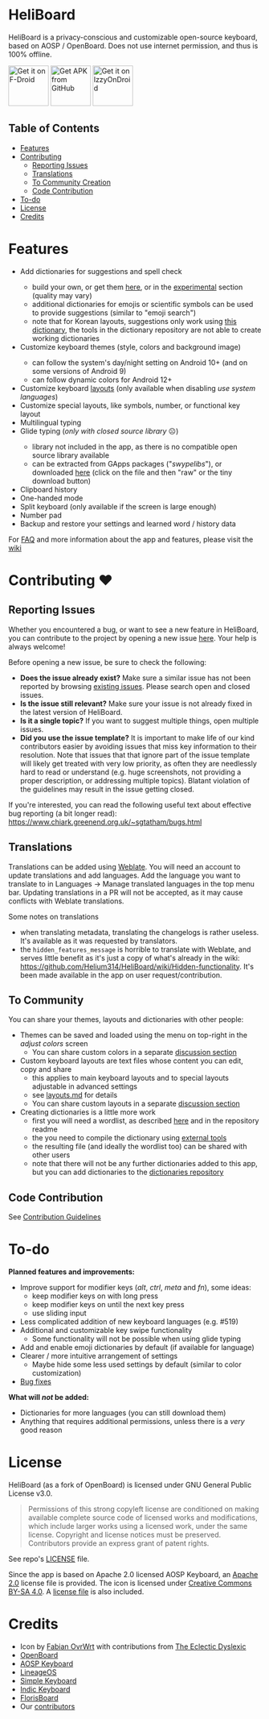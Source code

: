 # HeliBoard
HeliBoard is a privacy-conscious and customizable open-source keyboard, based on AOSP / OpenBoard.
Does not use internet permission, and thus is 100% offline.

[<img src="https://fdroid.gitlab.io/artwork/badge/get-it-on.png" alt="Get it on F-Droid" height="80">](https://f-droid.org/packages/helium314.keyboard/)
[<img src="https://user-images.githubusercontent.com/663460/26973090-f8fdc986-4d14-11e7-995a-e7c5e79ed925.png" alt="Get APK from GitHub" height="80">](https://github.com/Helium314/HeliBoard/releases/latest)
[<img src="https://gitlab.com/IzzyOnDroid/repo/-/raw/master/assets/IzzyOnDroid.png" alt="Get it on IzzyOnDroid" height="80">](https://apt.izzysoft.de/fdroid/index/apk/helium314.keyboard)

## Table of Contents

- [Features](#features)
- [Contributing](#contributing-)
   * [Reporting Issues](#reporting-issues)
   * [Translations](#translations)
   * [To Community Creation](#to-community)
   * [Code Contribution](CONTRIBUTING.md)
- [To-do](#to-do)
- [License](#license)
- [Credits](#credits)

# Features
<ul>
  <li>Add dictionaries for suggestions and spell check</li>
  <ul>
    <li>build your own, or get them  <a href="https://codeberg.org/Helium314/aosp-dictionaries#dictionaries">here</a>, or in the <a href="https://codeberg.org/Helium314/aosp-dictionaries#experimental-dictionaries">experimental</a> section (quality may vary)</li>
    <li>additional dictionaries for emojis or scientific symbols can be used to provide suggestions (similar to "emoji search")</li>
    <li>note that for Korean layouts, suggestions only work using <a href="https://github.com/openboard-team/openboard/commit/83fca9533c03b9fecc009fc632577226bbd6301f">this dictionary</a>, the tools in the dictionary repository are not able to create working dictionaries</li>
  </ul>
  <li>Customize keyboard themes (style, colors and background image)</li>
  <ul>
    <li>can follow the system's day/night setting on Android 10+ (and on some versions of Android 9)</li>
    <li>can follow dynamic colors for Android 12+</li>
  </ul>
  <li>Customize keyboard <a href="https://github.com/Helium314/HeliBoard/blob/main/layouts.md">layouts</a> (only available when disabling <i>use system languages</i>)</li>
  <li>Customize special layouts, like symbols, number,  or functional key layout</li>
  <li>Multilingual typing</li>
  <li>Glide typing (<i>only with closed source library</i> ☹️)</li>
  <ul>
    <li>library not included in the app, as there is no compatible open source library available</li>
    <li>can be extracted from GApps packages ("<i>swypelibs</i>"), or downloaded <a href="https://github.com/erkserkserks/openboard/tree/46fdf2b550035ca69299ce312fa158e7ade36967/app/src/main/jniLibs">here</a> (click on the file and then "raw" or the tiny download button)</li>
  </ul>
  <li>Clipboard history</li>
  <li>One-handed mode</li>
  <li>Split keyboard (only available if the screen is large enough)</li>
  <li>Number pad</li>
  <li>Backup and restore your settings and learned word / history data</li>
</ul>

For [FAQ](https://github.com/Helium314/HeliBoard/wiki/FAQ) and more information about the app and features, please visit the [wiki](https://github.com/Helium314/HeliBoard/wiki)

# Contributing ❤

## Reporting Issues

Whether you encountered a bug, or want to see a new feature in HeliBoard, you can contribute to the project by opening a new issue [here](https://github.com/Helium314/HeliBoard/issues). Your help is always welcome!

Before opening a new issue, be sure to check the following:
 - **Does the issue already exist?** Make sure a similar issue has not been reported by browsing [existing issues](https://github.com/Helium314/HeliBoard/issues?q=). Please search open and closed issues.
 - **Is the issue still relevant?** Make sure your issue is not already fixed in the latest version of HeliBoard.
 - **Is it a single topic?** If you want to suggest multiple things, open multiple issues.
 - **Did you use the issue template?** It is important to make life of our kind contributors easier by avoiding issues that miss key information to their resolution.
Note that issues that that ignore part of the issue template will likely get treated with very low priority, as often they are needlessly hard to read or understand (e.g. huge screenshots, not providing a proper description, or addressing multiple topics). Blatant violation of the guidelines may result in the issue getting closed.

If you're interested, you can read the following useful text about effective bug reporting (a bit longer read): https://www.chiark.greenend.org.uk/~sgtatham/bugs.html

## Translations
Translations can be added using [Weblate](https://translate.codeberg.org/projects/heliboard/). You will need an account to update translations and add languages. Add the language you want to translate to in Languages -> Manage translated languages in the top menu bar.
Updating translations in a PR will not be accepted, as it may cause conflicts with Weblate translations.

Some notes on translations
* when translating metadata, translating the changelogs is rather useless. It's available as it was requested by translators.
* the `hidden_features_message` is horrible to translate with Weblate, and serves little benefit as it's just a copy of what's already in the wiki: https://github.com/Helium314/HeliBoard/wiki/Hidden-functionality. It's been made available in the app on user request/contribution.

## To Community
You can share your themes, layouts and dictionaries with other people:
* Themes can be saved and loaded using the menu on top-right in the _adjust colors_ screen
  * You can share custom colors in a separate [discussion section](https://github.com/Helium314/HeliBoard/discussions/categories/custom-colors)
* Custom keyboard layouts are text files whose content you can edit, copy and share
  * this applies to main keyboard layouts and to special layouts adjustable in advanced settings
  * see [layouts.md](layouts.md) for details
  * You can share custom layouts in a separate [discussion section](https://github.com/Helium314/HeliBoard/discussions/categories/custom-layout)
* Creating dictionaries is a little more work
  * first you will need a wordlist, as described [here](https://codeberg.org/Helium314/aosp-dictionaries/src/branch/main/wordlists/sample.combined) and in the repository readme
  * the you need to compile the dictionary using [external tools](https://github.com/remi0s/aosp-dictionary-tools)
  * the resulting file (and ideally the wordlist too) can be shared with other users
  * note that there will not be any further dictionaries added to this app, but you can add dictionaries to the [dictionaries repository](https://codeberg.org/Helium314/aosp-dictionaries)

## Code Contribution
See [Contribution Guidelines](CONTRIBUTING.md)

# To-do
__Planned features and improvements:__
* Improve support for modifier keys (_alt_, _ctrl_, _meta_ and _fn_), some ideas:
  * keep modifier keys on with long press
  * keep modifier keys on until the next key press
  * use sliding input
* Less complicated addition of new keyboard languages (e.g. #519)
* Additional and customizable key swipe functionality
  * Some functionality will not be possible when using glide typing
* Add and enable emoji dictionaries by default (if available for language)
* Clearer / more intuitive arrangement of settings
  * Maybe hide some less used settings by default (similar to color customization)
* [Bug fixes](https://github.com/Helium314/HeliBoard/issues?q=is%3Aissue+is%3Aopen+label%3Abug)

__What will _not_ be added:__
* Dictionaries for more languages (you can still download them)
* Anything that requires additional permissions, unless there is a _very_ good reason

# License

HeliBoard (as a fork of OpenBoard) is licensed under GNU General Public License v3.0.

 > Permissions of this strong copyleft license are conditioned on making available complete source code of licensed works and modifications, which include larger works using a licensed work, under the same license. Copyright and license notices must be preserved. Contributors provide an express grant of patent rights.

See repo's [LICENSE](/LICENSE) file.

Since the app is based on Apache 2.0 licensed AOSP Keyboard, an [Apache 2.0](LICENSE-Apache-2.0) license file is provided.
The icon is licensed under [Creative Commons BY-SA 4.0](https://creativecommons.org/licenses/by-sa/4.0/). A [license file](LICENSE-CC-BY-SA-4.0) is also included.

# Credits
- Icon by [Fabian OvrWrt](https://github.com/FabianOvrWrt) with contributions from [The Eclectic Dyslexic](https://github.com/the-eclectic-dyslexic)
- [OpenBoard](https://github.com/openboard-team/openboard)
- [AOSP Keyboard](https://android.googlesource.com/platform/packages/inputmethods/LatinIME/)
- [LineageOS](https://review.lineageos.org/admin/repos/LineageOS/android_packages_inputmethods_LatinIME)
- [Simple Keyboard](https://github.com/rkkr/simple-keyboard)
- [Indic Keyboard](https://gitlab.com/indicproject/indic-keyboard)
- [FlorisBoard](https://github.com/florisboard/florisboard/)
- Our [contributors](https://github.com/Helium314/HeliBoard/graphs/contributors)
